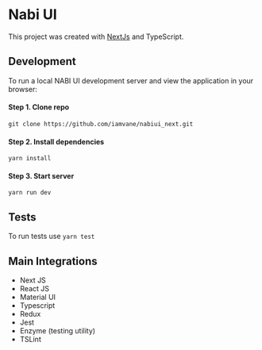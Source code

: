 # Nabi UI
This project was created with [NextJs](https://nextjs.org) and TypeScript.


## Development
To run a local NABI UI development server and view the application in your browser:

#### Step 1. Clone repo
`git clone https://github.com/iamvane/nabiui_next.git`

#### Step 2. Install dependencies
`yarn install`

#### Step 3. Start server
`yarn run dev`

## Tests
To run tests use `yarn test`

## Main Integrations
 * Next JS
 * React JS
 * Material UI
 * Typescript
 * Redux
 * Jest
 * Enzyme (testing utility)
 * TSLint
